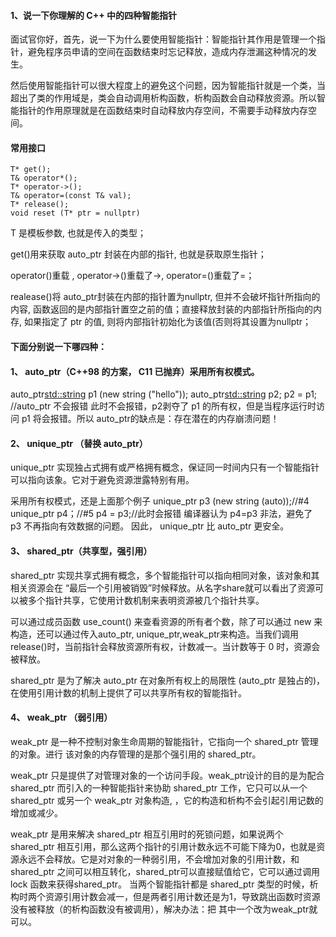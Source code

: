 #### 1、说⼀下你理解的 C++ 中的四种智能指针

⾯试官你好，⾸先，说⼀下为什么要使⽤智能指针：智能指针其作⽤是管理⼀个指针，避免程序员申请的空间在函数结束时忘记释放，造成内存泄漏这种情况的发⽣。

然后使⽤智能指针可以很⼤程度上的避免这个问题，因为智能指针就是⼀个类，当超出了类的作⽤域是，类会⾃动调⽤析构函数，析构函数会⾃动释放资源。所以智能指针的作⽤原理就是在函数结束时⾃动释放内存空间，不需要⼿动释放内存空间。

#### 常用接口

```
T* get();
T& operator*();
T* operator->();
T& operator=(const T& val);
T* release();
void reset (T* ptr = nullptr) 
```

T 是模板参数, 也就是传⼊的类型；

get()⽤来获取 auto_ptr 封装在内部的指针, 也就是获取原⽣指针；

operator()重载 , operator->()重载了->, operator=()重载了=；

realease()将 auto_ptr封装在内部的指针置为nullptr, 但并不会破坏指针所指向的内容, 函数返回的是内部指针置空之前的值；直接释放封装的内部指针所指向的内存, 如果指定了 ptr 的值, 则将内部指针初始化为该值(否则将其设置为nullptr；

#### 下面分别说⼀下哪四种：

#### 1、 auto_ptr（C++98 的⽅案， C11 已抛弃）采⽤所有权模式。

auto_ptr<std::string> p1 (new string ("hello"));
auto_ptr<std::string> p2;
p2 = p1; //auto_ptr 不会报错
此时不会报错，p2剥夺了 p1 的所有权，但是当程序运⾏时访问 p1 将会报错。所以 auto_ptr的缺点是：存在潜在的内存崩溃问题！

#### 2、 unique_ptr （替换 auto_ptr）

unique_ptr 实现独占式拥有或严格拥有概念，保证同⼀时间内只有⼀个智能指针可以指向该象。它对于避免资源泄露特别有⽤。

采⽤所有权模式，还是上⾯那个例⼦
unique_ptr<string> p3 (new string (auto));//#4
unique_ptr<string> p4；//#5
p4 = p3;//此时会报错
编译器认为 p4=p3 ⾮法，避免了 p3 不再指向有效数据的问题。
因此，  unique_ptr ⽐ auto_ptr 更安全。

#### 3、 shared_ptr（共享型，强引⽤）

shared_ptr 实现共享式拥有概念，多个智能指针可以指向相同对象，该对象和其相关资源会在 “最后⼀个引⽤被销毁”时候释放。从名字share就可以看出了资源可以被多个指针共享，它使⽤计数机制来表明资源被⼏个指针共享。

可以通过成员函数 use_count() 来查看资源的所有者个数，除了可以通过 new 来构造，还可以通过传⼊auto_ptr, unique_ptr,weak_ptr来构造。当我们调⽤release()时，当前指针会释放资源所有权，计数减⼀。当计数等于 0 时，资源会被释放。

shared_ptr 是为了解决 auto_ptr 在对象所有权上的局限性 (auto_ptr 是独占的)，在使⽤引⽤计数的机制上提供了可以共享所有权的智能指针。

#### 4、 weak_ptr （弱引⽤）

weak_ptr 是⼀种不控制对象⽣命周期的智能指针，它指向⼀个  shared_ptr 管理的对象。进⾏ 该对象的内存管理的是那个强引⽤的 shared_ptr。

weak_ptr 只是提供了对管理对象的⼀个访问⼿段。weak_ptr设计的⽬的是为配合shared_ptr ⽽引⼊的⼀种智能指针来协助 shared_ptr ⼯作，它只可以从⼀个shared_ptr 或另⼀个 weak_ptr 对象构造, ，它的构造和析构不会引起引⽤记数的增加或减少。

weak_ptr 是⽤来解决 shared_ptr 相互引⽤时的死锁问题，如果说两个shared_ptr 相互引⽤，那么这两个指针的引⽤计数永远不可能下降为0，也就是资源永远不会释放。它是对对象的⼀种弱引⽤，不会增加对象的引⽤计数，和 shared_ptr 之间可以相互转化，shared_ptr可以直接赋值给它，它可以通过调⽤ lock 函数来获得shared_ptr。
当两个智能指针都是 shared_ptr 类型的时候，析构时两个资源引⽤计数会减⼀，但是两者引⽤计数还是为1，导致跳出函数时资源没有被释放（的析构函数没有被调⽤），解决办法：把 其中⼀个改为weak_ptr就可以。